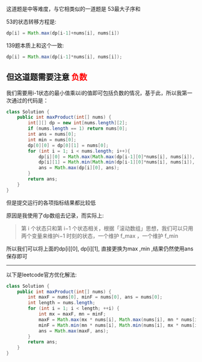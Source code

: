 这道题是中等难度，与它相类似的一道题是 53最大子序和
  
53的状态转移方程是:
```java
dp[i] = Math.max(dp[i-1]+nums[i], nums[i])
```

139题本质上和这个一致:
```java
dp[i] = Math.max(dp[i-1]*nums[i], nums[i]);
```
## 但这道题需要注意<font color='red'> 负数 </font>
  
我们需要用i-1状态的最小值乘以i的值即可包括负数的情况，基于此，所以我第一次通过的代码是：
```java
class Solution {
    public int maxProduct(int[] nums) {
        int[][] dp = new int[nums.length][2];
        if (nums.length == 1) return nums[0];
        int ans = nums[0];
        int min = nums[0];
        dp[0][0] = dp[0][1] = nums[0];    
        for (int i = 1; i < nums.length; i++){
            dp[i][0] = Math.max(Math.max(dp[i-1][0]*nums[i], nums[i]), dp[i-1][1]*nums[i]);
            dp[i][1] = Math.min(Math.min(dp[i-1][0]*nums[i], nums[i]), dp[i-1][1]*nums[i]);
            ans = Math.max(dp[i][0], ans);
        }
        return ans;
    }
}
```

  
但是提交运行的各项指标结果都比较低
  
原因是我使用了dp数组去记录，而实际上:
> 第 i 个状态只和第 i−1 个状态相关，根据「滚动数组」思想，我们可以只用两个变量来维护i−1 时刻的状态，一个维护 f_max	，一个维护 f_min
  
所以我们可以将上面的dp[i][0], dp[i][1], 直接更换为max ,min ,结果仍然使用ans保存即可
- - - ---
以下是leetcode官方优化解法:
```java
class Solution {
    public int maxProduct(int[] nums) {
        int maxF = nums[0], minF = nums[0], ans = nums[0];
        int length = nums.length;
        for (int i = 1; i < length; ++i) {
            int mx = maxF, mn = minF;
            maxF = Math.max(mx * nums[i], Math.max(nums[i], mn * nums[i]));
            minF = Math.min(mn * nums[i], Math.min(nums[i], mx * nums[i]));
            ans = Math.max(maxF, ans);
        }
        return ans;
    }
}
```
